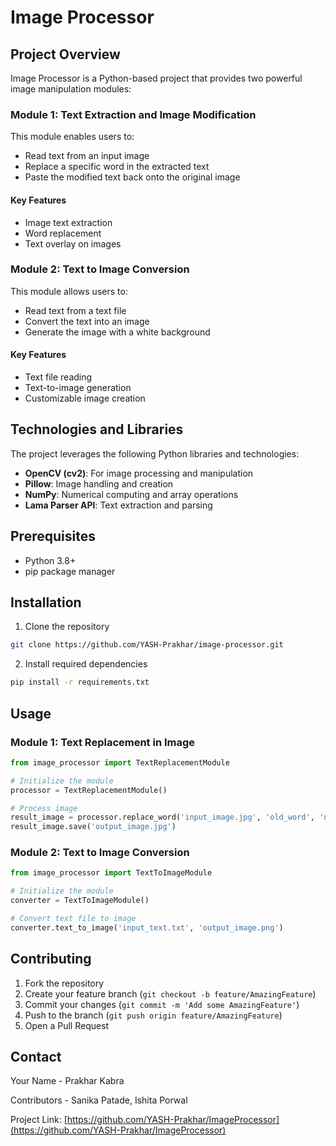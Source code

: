 # Image Processor 

## Project Overview
Image Processor is a Python-based project that provides two powerful image manipulation modules:

### Module 1: Text Extraction and Image Modification
This module enables users to:
- Read text from an input image
- Replace a specific word in the extracted text
- Paste the modified text back onto the original image

#### Key Features
- Image text extraction
- Word replacement
- Text overlay on images

### Module 2: Text to Image Conversion
This module allows users to:
- Read text from a text file
- Convert the text into an image
- Generate the image with a white background

#### Key Features
- Text file reading
- Text-to-image generation
- Customizable image creation

## Technologies and Libraries
The project leverages the following Python libraries and technologies:

- **OpenCV (cv2)**: For image processing and manipulation
- **Pillow**: Image handling and creation
- **NumPy**: Numerical computing and array operations
- **Lama Parser API**: Text extraction and parsing

## Prerequisites
- Python 3.8+
- pip package manager

## Installation
1. Clone the repository
```bash
git clone https://github.com/YASH-Prakhar/image-processor.git
```

2. Install required dependencies
```bash
pip install -r requirements.txt
```

## Usage

### Module 1: Text Replacement in Image
```python
from image_processor import TextReplacementModule

# Initialize the module
processor = TextReplacementModule()

# Process image
result_image = processor.replace_word('input_image.jpg', 'old_word', 'new_word')
result_image.save('output_image.jpg')
```

### Module 2: Text to Image Conversion
```python
from image_processor import TextToImageModule

# Initialize the module
converter = TextToImageModule()

# Convert text file to image
converter.text_to_image('input_text.txt', 'output_image.png')
```

## Contributing
1. Fork the repository
2. Create your feature branch (`git checkout -b feature/AmazingFeature`)
3. Commit your changes (`git commit -m 'Add some AmazingFeature'`)
4. Push to the branch (`git push origin feature/AmazingFeature`)
5. Open a Pull Request

## Contact
Your Name - Prakhar Kabra

Contributors - Sanika Patade, Ishita Porwal

Project Link: [https://github.com/YASH-Prakhar/ImageProcessor](https://github.com/YASH-Prakhar/ImageProcessor)
